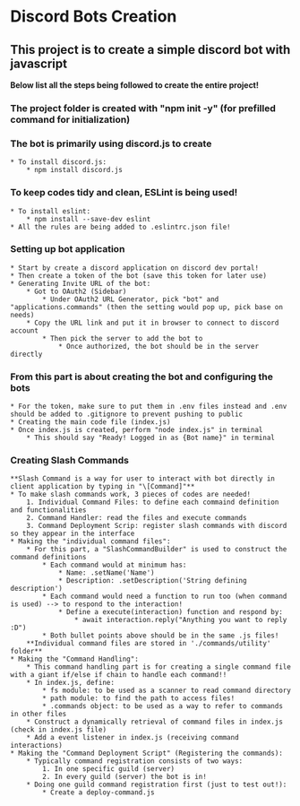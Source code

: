# Discord Bots Creation

## This project is to create a simple discord bot with javascript

**Below list all the steps being followed to create the entire project!**

### The project folder is created with "npm init -y" (for prefilled command for initialization)

### The bot is primarily using discord.js to create
    * To install discord.js:
        * npm install discord.js

### To keep codes tidy and clean, ESLint is being used!
    * To install eslint:
        * npm install --save-dev eslint
    * All the rules are being added to .eslintrc.json file!

### Setting up bot application
    * Start by create a discord application on discord dev portal!
    * Then create a token of the bot (save this token for later use)
    * Generating Invite URL of the bot:
        * Got to OAuth2 (Sidebar)
            * Under OAuth2 URL Generator, pick "bot" and "applications.commands" (then the setting would pop up, pick base on needs)
        * Copy the URL link and put it in browser to connect to discord account
            * Then pick the server to add the bot to
                * Once authorized, the bot should be in the server directly

### From this part is about creating the bot and configuring the bots
    * For the token, make sure to put them in .env files instead and .env should be added to .gitignore to prevent pushing to public
    * Creating the main code file (index.js)
    * Once index.js is created, perform "node index.js" in terminal
        * This should say "Ready! Logged in as {Bot name}" in terminal

### Creating Slash Commands
    **Slash Command is a way for user to interact with bot directly in client application by typing in "\[Command]"**
    * To make slash commands work, 3 pieces of codes are needed!
        1. Individual Command Files: to define each commaind definition and functionalities
        2. Command Handler: read the files and execute commands
        3. Command Deployment Scrip: register slash commands with discord so they appear in the interface
    * Making the "individual command files":
        * For this part, a "SlashCommandBuilder" is used to construct the command definitions
            * Each command would at minimum has:
                * Name: .setName('Name')
                * Description: .setDescription('String defining description')
            * Each command would need a function to run too (when command is used) --> to respond to the interaction!
                * Define a execute(interaction) function and respond by:
                    * await interaction.reply("Anything you want to reply :D")
            * Both bullet points above should be in the same .js files!
        **Individual command files are stored in './commands/utility' folder**
    * Making the "Command Handling":
        * This command handling part is for creating a single command file with a giant if/else if chain to handle each command!!
        * In index.js, define:
            * fs module: to be used as a scanner to read command directory
            * path module: to find the path to access files!
            * .commands object: to be used as a way to refer to commands in other files
        * Construct a dynamically retrieval of command files in index.js (check in index.js file)
        * Add a event listener in index.js (receiving command interactions)
    * Making the "Command Deployment Script" (Registering the commands):
        * Typically command registration consists of two ways:
            1. In one specific guild (server)
            2. In every guild (server) the bot is in!
        * Doing one guild command registration first (just to test out!):
            * Create a deploy-command.js 

